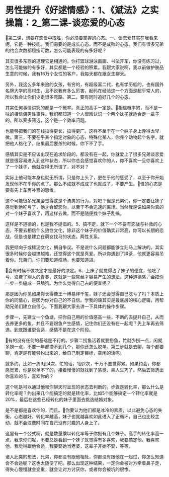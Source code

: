 # 男性提升《好逑情感》：1、《斌法》之实操篇：2_第二课-谈恋爱的心态

🎼第二课，想要在恋爱中取胜，你必须要掌握的心态。一、谈恋爱其实在我看来呢，它是一种技能。我们需要的是成长心态，而不是成败的心态。我们有很多兄弟的约会次数都屈指可数，怎么可能表现的有多好呢？

其实很多东西的道理它是相通的。你打篮球游泳画画、书法开车，你没有练习过，怎么可能做的有多好，其实都是一个经验的积累。我跟大家说啊，我以前做护肤品生意的时候，我有16万个女性的客户，我每天都在跟女生聊天。

另外，我这么多年来追的女孩，有穷的，有超级富二代，也有学历低的，也有国外名牌大学的高材生，且不说我有多么厉害，起码在经验这一个方面是超乎常人的，所以我会让你们少走很多弯路。第二，要有同时追好几个的心态。

其实任何事情讲究的都是一个概率。真正的高手一定是。🎼相信概率的，而不是一味的相信偶男性事件。我们都知道一个人很难认识一个两个妹子就适合走一辈子的。所以要多筛选，这个是一个效率问题。

也能够把我们的在线拉得更长，拉得更广。这样不至于在一个妹子身上弄得太卑微。第三，不要在乎某个指定对象的心态，特殊化某人，你养个动物起个名字，就把他人格化了，结果最后要杀的时候，你下不了手。

感情其实是不应该出现在追求阶段的，都没有在一起，你就爱上了很多兄弟谈恋爱就是很容易进入到这种状态，所以你总会感觉喜欢你的人，你不喜欢一旦你喜欢上了一个妹子，他就变得无所谓了，对不对？

实际上他可能本身也就无所谓，只是你上头了，更在乎他的感受了，以至于你开始发现他不在乎你的点了。那么不成就不成成了也就成了，不要产生。🎼怪的心态是要有先上车再补票的思维。

这个可能很多兄弟会觉得这是个渣男的行为，对吧？但是兄弟们，你一定要让妹子感觉到他吃亏了，他才会留恋你，以至于不会迅速的离场。当然我是说如果你真的对一个妹子喜欢了，再这样去做，而不是随便找个妹子乱搞。

这样是不道德的，也是我不提倡的。5、搞不定，就下一个不要有恋战与补救的心态，不要去相信什么狼性文化，除非这个妹子的价值确实非常高，你可以长期的恋战，但是也是建立在羁女找马的状态。两性关系。

我更倾向于或稀泥文化，搁自争议。不是说什么问题都能够立刻马上解决的。其实很多时候你会越搞越难，还觉得这个就是真爱。所以你遇到了绿茶，他就更容易吊着你。兄弟们，你们要知道控场，也要知道进。

🎼会有时候不做决定才是最好的决定。6、上床了就觉得占了妹子的便宜，他吃了亏，浪费了别人的青春，这就是一些屌丝才容易产生的想法。这种道德感，会把你一步一步逼成一只舔狗。为什么觉得自己占的便宜呢？

那是因为你见如果你长得像王一博易烊千玺，妹子还会觉得自己吃亏了吗？本质上你的同情心，是因为你对自己的不自信。学我的课其实是最底层的核心逻辑，再帮助兄弟们建立自信心。下面我跟大家去讲一下具体的操作步骤。

步骤一，先建立一个鱼塘，把你自己用的价值感高一些，不断的去提升自己，从而去养更多的鱼，并且不要跟鱼产生感情，记住你们还没有在一起呢？先上车再去筛选，到底跟谁更合适，感情不是在这个阶段。

🎼有的没有任何的基础是不行的。步骤二捞鱼活着就要捞鱼，忙就少捞一点，闲就多捞一点，不要一年都捞不到几个，那你还怎么脱单。第三步就是去聊，每个都要聊，肯定是有能够约出来的，给自己制定目标，空闲的话呢。

就多约，比如一周3到4次，忙的话，1到2次，千万不要觉得累。如果约会，你都感觉累，你是脱单不了的。接着慢慢的就找到了感觉，熟人生巧了。然后去筛选出你喜欢的与，喜欢你的？

这个呢是可以通过他和你聊天时呈现的状态去判断的。步骤是转化率，那么什么是转化率呢？约出来几个能搞定的就是转化率，比如5个能够搞定一个转化率就是20%，最后在这些已经转化的妹子里面去挑选结婚对象。

是不是都是喜欢你的，而且。🎼你要认为他们都是冰冷的素质，以此避免心态的失衡，心态越好，转化率越高，妹子也就越喜欢如此进入了正循环，自己也比较主动，就不会浪费时间在自己没有兴趣的人身上了。

这里有一个公式啊，就是数量乘以转化率等于你拥有几个妹子。高手的转化率高一点，我求你们呢，不要总是看到一个妹子就觉得有多喜欢，我要搞定他，我喜欢他，我觉得跟他合适，我要娶她当老婆，这辈子非她不娶，等等。

诸入此类的想法，兄弟，你都没有跟他相处，你都没有跟他在一起过，你怎么知道合不合适呢？这也太随便了吧。那么出现这种结果，一定你会被对方牵着鼻子走，得失心慢慢就会变重，就会让对方讨厌你，或者你会被坑的很惨。

